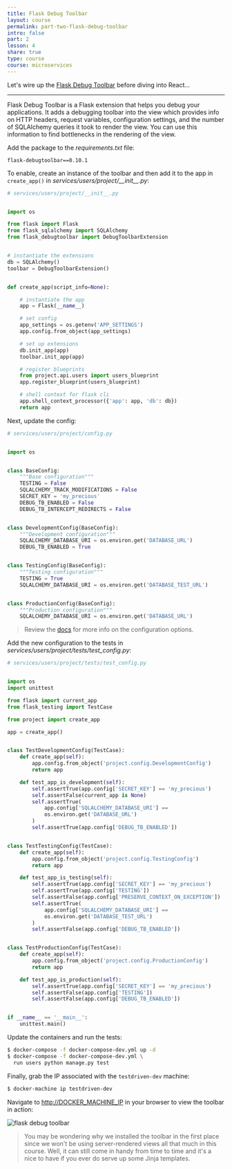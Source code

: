 ```yaml
---
title: Flask Debug Toolbar
layout: course
permalink: part-two-flask-debug-toolbar
intro: false
part: 2
lesson: 4
share: true
type: course
course: microservices
---
```


Let's wire up the [Flask Debug Toolbar](https://flask-debugtoolbar.readthedocs.io) before diving into React...

---

Flask Debug Toolbar is a Flask extension that helps you debug your applications. It adds a debugging toolbar into the view which provides info on HTTP headers, request variables, configuration settings, and the number of SQLAlchemy queries it took to render the view. You can use this information to find bottlenecks in the rendering of the view.

Add the package to the *requirements.txt* file:

```
flask-debugtoolbar==0.10.1
```

To enable, create an instance of the toolbar and then add it to the app in `create_app()` in *services/users/project/\_\_init\_\_.py*:

```python
# services/users/project/__init__.py


import os

from flask import Flask
from flask_sqlalchemy import SQLAlchemy
from flask_debugtoolbar import DebugToolbarExtension


# instantiate the extensions
db = SQLAlchemy()
toolbar = DebugToolbarExtension()


def create_app(script_info=None):

    # instantiate the app
    app = Flask(__name__)

    # set config
    app_settings = os.getenv('APP_SETTINGS')
    app.config.from_object(app_settings)

    # set up extensions
    db.init_app(app)
    toolbar.init_app(app)

    # register blueprints
    from project.api.users import users_blueprint
    app.register_blueprint(users_blueprint)

    # shell context for flask cli
    app.shell_context_processor({'app': app, 'db': db})
    return app
```

Next, update the config:

```python
# services/users/project/config.py


import os


class BaseConfig:
    """Base configuration"""
    TESTING = False
    SQLALCHEMY_TRACK_MODIFICATIONS = False
    SECRET_KEY = 'my_precious'
    DEBUG_TB_ENABLED = False
    DEBUG_TB_INTERCEPT_REDIRECTS = False


class DevelopmentConfig(BaseConfig):
    """Development configuration"""
    SQLALCHEMY_DATABASE_URI = os.environ.get('DATABASE_URL')
    DEBUG_TB_ENABLED = True


class TestingConfig(BaseConfig):
    """Testing configuration"""
    TESTING = True
    SQLALCHEMY_DATABASE_URI = os.environ.get('DATABASE_TEST_URL')


class ProductionConfig(BaseConfig):
    """Production configuration"""
    SQLALCHEMY_DATABASE_URI = os.environ.get('DATABASE_URL')
```

> Review the [docs](https://flask-debugtoolbar.readthedocs.io/en/latest/#configuration) for more info on the configuration options.

Add the new configuration to the tests in *services/users/project/tests/test_config.py*:

```python
# services/users/project/tests/test_config.py


import os
import unittest

from flask import current_app
from flask_testing import TestCase

from project import create_app

app = create_app()


class TestDevelopmentConfig(TestCase):
    def create_app(self):
        app.config.from_object('project.config.DevelopmentConfig')
        return app

    def test_app_is_development(self):
        self.assertTrue(app.config['SECRET_KEY'] == 'my_precious')
        self.assertFalse(current_app is None)
        self.assertTrue(
            app.config['SQLALCHEMY_DATABASE_URI'] ==
            os.environ.get('DATABASE_URL')
        )
        self.assertTrue(app.config['DEBUG_TB_ENABLED'])


class TestTestingConfig(TestCase):
    def create_app(self):
        app.config.from_object('project.config.TestingConfig')
        return app

    def test_app_is_testing(self):
        self.assertTrue(app.config['SECRET_KEY'] == 'my_precious')
        self.assertTrue(app.config['TESTING'])
        self.assertFalse(app.config['PRESERVE_CONTEXT_ON_EXCEPTION'])
        self.assertTrue(
            app.config['SQLALCHEMY_DATABASE_URI'] ==
            os.environ.get('DATABASE_TEST_URL')
        )
        self.assertFalse(app.config['DEBUG_TB_ENABLED'])


class TestProductionConfig(TestCase):
    def create_app(self):
        app.config.from_object('project.config.ProductionConfig')
        return app

    def test_app_is_production(self):
        self.assertTrue(app.config['SECRET_KEY'] == 'my_precious')
        self.assertFalse(app.config['TESTING'])
        self.assertFalse(app.config['DEBUG_TB_ENABLED'])


if __name__ == '__main__':
    unittest.main()
```

Update the containers and run the tests:

```sh
$ docker-compose -f docker-compose-dev.yml up -d
$ docker-compose -f docker-compose-dev.yml \
  run users python manage.py test
```

Finally, grab the IP associated with the `testdriven-dev` machine:

```sh
$ docker-machine ip testdriven-dev
```

Navigate to [http://DOCKER_MACHINE_IP](http://DOCKER_MACHINE_IP) in your browser to view the toolbar in action:

<div style="text-align:left;">
  <img src="/assets/img/courses/microservices/01_flask-debug-toolbar.png" style="max-width: 100%; border:0; box-shadow: none;" alt="flask debug toolbar">
</div>

> You may be wondering why we installed the toolbar in the first place since we won't be using server-rendered views all that much in this course. Well, it can still come in handy from time to time and it's a nice to have if you ever do serve up some Jinja templates.

